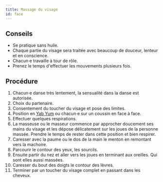 ```yaml
---
title: Massage du visage
id: face
---
```


## Conseils

* Se pratique sans huile.
* Chaque partie du visage sera traitée avec beaucoup de douceur, lenteur et en conscience.
* Chacun·e travaille à tour de rôle.
* Prenez le temps d'effectuer les mouvements plusieurs fois.

## Procédure

1. Chacun·e danse très lentement, la sensualité dans la danse est autorisée.
1. Choix du partenaire.
1. Consentement du toucher du visage et pose des limites.
1. Position en [Yab Yum](../exercices/yab-yum.md) ou chacun·e sur un coussin en face à face.
1. Effectuer quelques respirations.
1. La masseuse ou le masseur commence par approcher doucement ses mains du visage et les dépose délicatement sur les joues de la personne massée.
Prendre le temps de rester dans cette position et bien respirer.
1. Caresser avec la paume ou le dos de la main le menton en remontant vers la machoire.
1.  Parcourir le contour des yeux, les sourcils.
1. Ensuite partir du nez et aller vers les joues en terminant aux oreilles. Qui sont elles aussi massées.
1. Caresser du bout des doigts le contour des lèvres.
1. Terminer par un toucher du visage complet en passant dans les cheveux.
